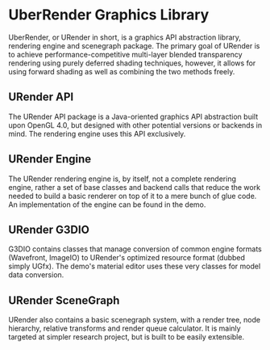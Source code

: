 # UberRender Graphics Library

UberRender, or URender in short, is a graphics API abstraction library, rendering engine and scenegraph package. The primary goal of URender is to achieve performance-competitive multi-layer blended transparency rendering using purely deferred shading techniques, however, it allows for using forward shading as well as combining the two methods freely.

## URender API

The URender API package is a Java-oriented graphics API abstraction built upon OpenGL 4.0, but designed with other potential versions or backends in mind. The rendering engine uses this API exclusively.

## URender Engine

The URender rendering engine is, by itself, not a complete rendering engine, rather a set of base classes and backend calls that reduce the work needed to build a basic renderer on top of it to a mere bunch of glue code. An implementation of the engine can be found in the demo.

## URender G3DIO

G3DIO contains classes that manage conversion of common engine formats (Wavefront, ImageIO) to URender's optimized resource format (dubbed simply UGfx). The demo's material editor uses these very classes for model data conversion.

## URender SceneGraph

URender also contains a basic scenegraph system, with a render tree, node hierarchy, relative transforms and render queue calculator. It is mainly targeted at simpler research project, but is built to be easily extensible.